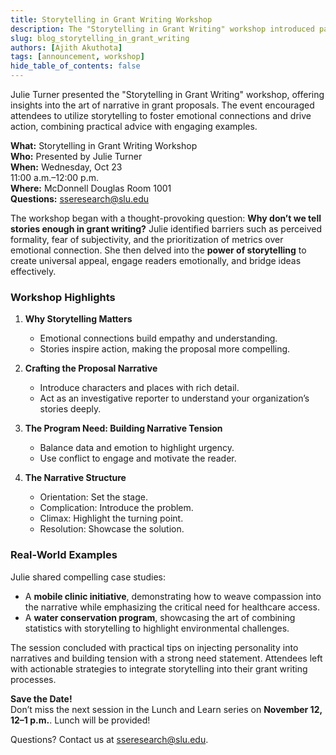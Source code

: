 ```yaml
---
title: Storytelling in Grant Writing Workshop  
description: The "Storytelling in Grant Writing" workshop introduced participants to the power of narrative in crafting compelling grant proposals, emphasizing emotional engagement and data-driven storytelling.  
slug: blog_storytelling_in_grant_writing  
authors: [Ajith Akuthota]  
tags: [announcement, workshop]  
hide_table_of_contents: false  
---
```


Julie Turner presented the "Storytelling in Grant Writing" workshop, offering insights into the art of narrative in grant proposals. The event encouraged attendees to utilize storytelling to foster emotional connections and drive action, combining practical advice with engaging examples.

<!--truncate-->

**What:** Storytelling in Grant Writing Workshop  
**Who:** Presented by Julie Turner  
**When:** Wednesday, Oct 23  
  11:00 a.m.–12:00 p.m.  
**Where:** McDonnell Douglas Room 1001  
**Questions:** [sseresearch@slu.edu](mailto:sseresearch@slu.edu)  
  

The workshop began with a thought-provoking question: **Why don’t we tell stories enough in grant writing?** Julie identified barriers such as perceived formality, fear of subjectivity, and the prioritization of metrics over emotional connection. She then delved into the **power of storytelling** to create universal appeal, engage readers emotionally, and bridge ideas effectively.  

### **Workshop Highlights**  

1. **Why Storytelling Matters**  
   - Emotional connections build empathy and understanding.  
   - Stories inspire action, making the proposal more compelling.  

2. **Crafting the Proposal Narrative**  
   - Introduce characters and places with rich detail.  
   - Act as an investigative reporter to understand your organization’s stories deeply.  

3. **The Program Need: Building Narrative Tension**  
   - Balance data and emotion to highlight urgency.  
   - Use conflict to engage and motivate the reader.  

4. **The Narrative Structure**  
   - Orientation: Set the stage.  
   - Complication: Introduce the problem.  
   - Climax: Highlight the turning point.  
   - Resolution: Showcase the solution.  

### **Real-World Examples**  

Julie shared compelling case studies:  
- A **mobile clinic initiative**, demonstrating how to weave compassion into the narrative while emphasizing the critical need for healthcare access.  
- A **water conservation program**, showcasing the art of combining statistics with storytelling to highlight environmental challenges.  
 

The session concluded with practical tips on injecting personality into narratives and building tension with a strong need statement. Attendees left with actionable strategies to integrate storytelling into their grant writing processes.  

**Save the Date!**  
Don’t miss the next session in the Lunch and Learn series on **November 12, 12–1 p.m.**. Lunch will be provided!  

Questions? Contact us at [sseresearch@slu.edu](mailto:sseresearch@slu.edu).  
